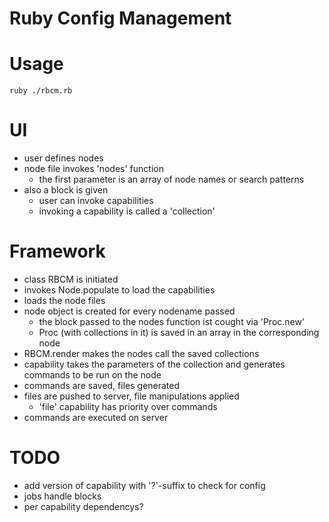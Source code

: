 Ruby Config Management
======================

# Usage

`ruby ./rbcm.rb`

# UI

- user defines nodes
- node file invokes 'nodes' function
  - the first parameter is an array of node names or search patterns
- also a block is given
  - user can invoke capabilities
  - invoking a capability is called a 'collection'

# Framework

- class RBCM is initiated
- invokes Node.populate to load the capabilities
- loads the node files
- node object is created for every nodename passed
  - the block passed to the nodes function ist cought via 'Proc.new'
  - Proc (with collections in it) is saved in an array in the corresponding node
- RBCM.render makes the nodes call the saved collections
- capability takes the parameters of the collection and generates commands to be run
  on the node
- commands are saved, files generated
- files are pushed to server, file manipulations applied
  - 'file' capability has priority over commands
- commands are executed on server

# TODO
 - add version of capability with '?'-suffix to check for config
 - jobs handle blocks
 - per capability dependencys?
